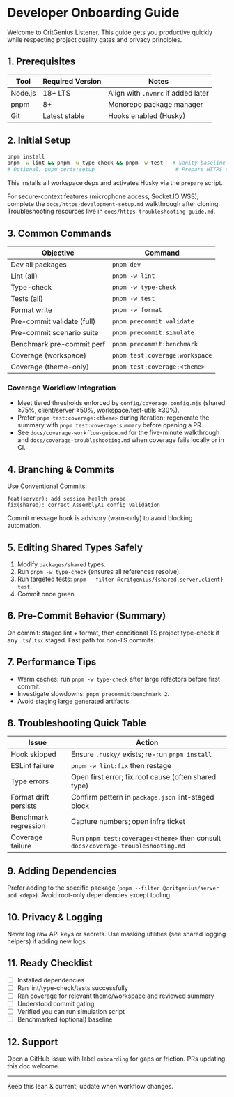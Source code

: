 # Developer Onboarding Guide

Welcome to CritGenius Listener. This guide gets you productive quickly while respecting project
quality gates and privacy principles.

## 1. Prerequisites

| Tool    | Required Version | Notes                              |
| ------- | ---------------- | ---------------------------------- |
| Node.js | 18+ LTS          | Align with `.nvmrc` if added later |
| pnpm    | 8+               | Monorepo package manager           |
| Git     | Latest stable    | Hooks enabled (Husky)              |

## 2. Initial Setup

```bash
pnpm install
pnpm -w lint && pnpm -w type-check && pnpm -w test   # Sanity baseline
# Optional: pnpm certs:setup                          # Prepare HTTPS dev certs (see docs/https-development-setup.md)
```

This installs all workspace deps and activates Husky via the `prepare` script.

For secure-context features (microphone access, Socket.IO WSS), complete the
`docs/https-development-setup.md` walkthrough after cloning. Troubleshooting resources live in
`docs/https-troubleshooting-guide.md`.

## 3. Common Commands

| Objective                  | Command                        |
| -------------------------- | ------------------------------ |
| Dev all packages           | `pnpm dev`                     |
| Lint (all)                 | `pnpm -w lint`                 |
| Type-check                 | `pnpm -w type-check`           |
| Tests (all)                | `pnpm -w test`                 |
| Format write               | `pnpm -w format`               |
| Pre-commit validate (full) | `pnpm precommit:validate`      |
| Pre-commit scenario suite  | `pnpm precommit:simulate`      |
| Benchmark pre-commit perf  | `pnpm precommit:benchmark`     |
| Coverage (workspace)       | `pnpm test:coverage:workspace` |
| Coverage (theme-only)      | `pnpm test:coverage:<theme>`   |

### Coverage Workflow Integration

- Meet tiered thresholds enforced by `config/coverage.config.mjs` (shared ≥75%, client/server ≥50%,
  workspace/test-utils ≥30%).
- Prefer `pnpm test:coverage:<theme>` during iteration; regenerate the summary with
  `pnpm test:coverage:summary` before opening a PR.
- See `docs/coverage-workflow-guide.md` for the five-minute walkthrough and
  `docs/coverage-troubleshooting.md` when coverage fails locally or in CI.

## 4. Branching & Commits

Use Conventional Commits:

```
feat(server): add session health probe
fix(shared): correct AssemblyAI config validation
```

Commit message hook is advisory (warn-only) to avoid blocking automation.

## 5. Editing Shared Types Safely

1. Modify `packages/shared` types.
2. Run `pnpm -w type-check` (ensures all references resolve).
3. Run targeted tests: `pnpm --filter @critgenius/{shared,server,client} test`.
4. Commit once green.

## 6. Pre-Commit Behavior (Summary)

On commit: staged lint + format, then conditional TS project type-check if any `.ts`/`.tsx` staged.
Fast path for non-TS commits.

## 7. Performance Tips

- Warm caches: run `pnpm -w type-check` after large refactors before first commit.
- Investigate slowdowns: `pnpm precommit:benchmark 2`.
- Avoid staging large generated artifacts.

## 8. Troubleshooting Quick Table

| Issue                 | Action                                                                           |
| --------------------- | -------------------------------------------------------------------------------- |
| Hook skipped          | Ensure `.husky/` exists; re-run `pnpm install`                                   |
| ESLint failure        | `pnpm -w lint:fix` then restage                                                  |
| Type errors           | Open first error; fix root cause (often shared type)                             |
| Format drift persists | Confirm pattern in `package.json` lint-staged block                              |
| Benchmark regression  | Capture numbers; open infra ticket                                               |
| Coverage failure      | Run `pnpm test:coverage:<theme>` then consult `docs/coverage-troubleshooting.md` |

## 9. Adding Dependencies

Prefer adding to the specific package (`pnpm --filter @critgenius/server add <dep>`). Avoid
root-only dependencies except tooling.

## 10. Privacy & Logging

Never log raw API keys or secrets. Use masking utilities (see shared logging helpers) if adding new
logs.

## 11. Ready Checklist

- [ ] Installed dependencies
- [ ] Ran lint/type-check/tests successfully
- [ ] Ran coverage for relevant theme/workspace and reviewed summary
- [ ] Understood commit gating
- [ ] Verified you can run simulation script
- [ ] Benchmarked (optional) baseline

## 12. Support

Open a GitHub issue with label `onboarding` for gaps or friction. PRs updating this doc welcome.

---

Keep this lean & current; update when workflow changes.
